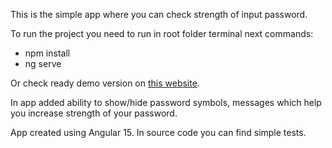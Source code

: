 This is the simple app where you can check strength of input password.

To run the project you need to run in root folder terminal next commands:

- npm install
- ng serve

Or check ready demo version on [this website](https://password-strength-check-f4d71.web.app/).

In app added ability to show/hide password symbols, messages which help you increase strength of your password.

App created using Angular 15. In source code you can find simple tests.
